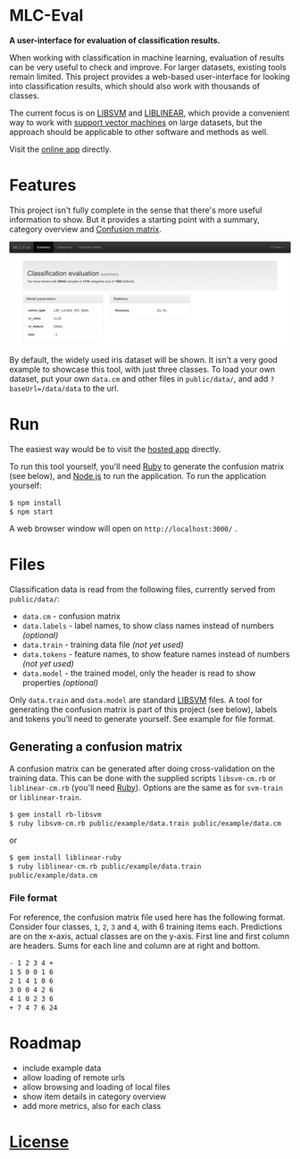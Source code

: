 # MLC-Eval

**A user-interface for evaluation of classification results.**

When working with classification in machine learning, evaluation of results can be very
useful to check and improve. For larger datasets, existing tools remain limited.
This project provides a web-based user-interface for looking into classification results,
which should also work with thousands of classes.

The current focus is on [LIBSVM][] and [LIBLINEAR][], which provide a convenient way to work
with [support vector machines](https://en.wikipedia.org/wiki/Support_vector_machine) on
large datasets, but the approach should be applicable to other software and methods as well.

Visit the [online app](https://q-m.github.io/mlc-eval/) directly.


# Features

This project isn't fully complete in the sense that there's more useful information to
show. But it provides a starting point with a summary, category overview and [Confusion matrix][].

![](screenshots.gif)

By default, the widely used iris dataset will be shown. It isn't a very good example to showcase
this tool, with just three classes. To load your own dataset, put your own `data.cm` and other files
in `public/data/`, and add `?baseUrl=/data/data` to the url.


# Run

The easiest way would be to visit the [hosted app](https://q-m.github.io/mlc-eval/) directly.

To run this tool yourself, you'll need [Ruby][] to generate the confusion matrix (see below), and
[Node.js][] to run the application. To run the application yourself:

```
$ npm install
$ npm start
```

A web browser window will open on `http://localhost:3000/` .


# Files

Classification data is read from the following files, currently served from `public/data/`:

- `data.cm` - confusion matrix
- `data.labels` - label names, to show class names instead of numbers _(optional)_
- `data.train` - training data file _(not yet used)_
- `data.tokens` - feature names, to show feature names instead of numbers _(not yet used)_
- `data.model` - the trained model, only the header is read to show properties _(optional)_

Only `data.train` and `data.model` are standard [LIBSVM][] files. A tool for generating the
confusion matrix is part of this project (see below), labels and tokens you'll need
to generate yourself. See example for file format.

## Generating a confusion matrix

A confusion matrix can be generated after doing cross-validation on the training data.
This can be done with the supplied scripts `libsvm-cm.rb` or `liblinear-cm.rb` (you'll need [Ruby][]).
Options are the same as for `svm-train` or `liblinear-train`.

```
$ gem install rb-libsvm
$ ruby libsvm-cm.rb public/example/data.train public/example/data.cm
```

or

```
$ gem install liblinear-ruby
$ ruby liblinear-cm.rb public/example/data.train public/example/data.cm
```

### File format

For reference, the confusion matrix file used here has the following format. Consider four
classes, `1`, `2`, `3` and `4`, with 6 training items each. Predictions are on the x-axis,
actual classes are on the y-axis. First line and first column are headers.
Sums for each line and column are at right and bottom.

    - 1 2 3 4 +
    1 5 0 0 1 6
    2 1 4 1 0 6
    3 0 0 4 2 6
    4 1 0 2 3 6
    + 7 4 7 6 24


# Roadmap

- include example data
- allow loading of remote urls
- allow browsing and loading of local files
- show item details in category overview
- add more metrics, also for each class

# [License](LICENSE.md)

[LIBSVM]: https://www.csie.ntu.edu.tw/~cjlin/libsvm/
[LIBLINEAR]: https://www.csie.ntu.edu.tw/~cjlin/liblinear/
[Confusion matrix]: https://en.wikipedia.org/wiki/Confusion_matrix
[Node.js]: https://nodejs.org/
[Ruby]: http://www.ruby-lang.org/
